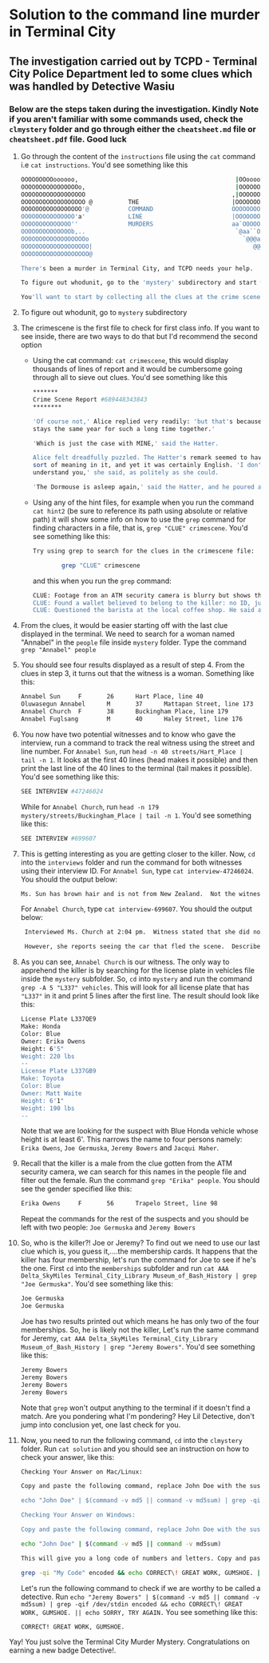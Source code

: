 # Solution to the command line murder in Terminal City

## The investigation carried out by TCPD - Terminal City Police Department led to some clues which was handled by Detective Wasiu

### Below are the steps taken during the investigation. Kindly Note if you aren't familiar with some commands used, check the `clmystery` folder and go through either the `cheatsheet.md` file or `cheatsheet.pdf` file. Good luck

1. Go through the content of the `instructions` file using the `cat` command i.e `cat instructions`. You'd see something like this

   ````````bash
   OOOOOOOOOoooooo,                                            |OOoooooOOOOOS
   OOOOOOOOOOOOOOOOo,                                          |OOOOOOOOOOOOC
   OOOOOOOOOOOOOOOOOO                                         ,|OOOOOOOOOOOOI
   OOOOOOOOOOOOOOOOOO @          THE                          |OOOOOOOOOOOOOI
   OOOOOOOOOOOOOOOOO'@           COMMAND                      OOOOOOOOOOOOOOb
   OOOOOOOOOOOOOOO'a'            LINE                         |OOOOOOOOOOOOOy
   OOOOOOOOOOOOOO''              MURDERS                      aa`OOOOOOOOOOOP
   OOOOOOOOOOOOOOb,..                                          `@aa``OOOOOOOh
   OOOOOOOOOOOOOOOOOOo                                           `@@@aa OOOOo
   OOOOOOOOOOOOOOOOOOO|                                             @@@ OOOOe
   OOOOOOOOOOOOOOOOOOO@                               

   There's been a murder in Terminal City, and TCPD needs your help.

   To figure out whodunit, go to the 'mystery' subdirectory and start working from there.

   You'll want to start by collecting all the clues at the crime scene (the 'crimescene' file).

   ````````

2. To figure out whodunit, go to `mystery` subdirectory
3. The crimescene is the first file to check for first class info. If you want to see inside, there are two ways to do that but I'd recommend the second option

   - Using the cat command: `cat crimescene`, this would display thousands of lines of report and it would be cumbersome going through all to sieve out clues. You'd see something like this

     ```bash
     *******
     Crime Scene Report #689448343843
     ********

     'Of course not,' Alice replied very readily: 'but that's because it
     stays the same year for such a long time together.'

     'Which is just the case with MINE,' said the Hatter.

     Alice felt dreadfully puzzled. The Hatter's remark seemed to have no
     sort of meaning in it, and yet it was certainly English. 'I don't quite
     understand you,' she said, as politely as she could.

     'The Dormouse is asleep again,' said the Hatter, and he poured a little
     ```

   - Using any of the hint files, for example when you run the command `cat hint2` (be sure to reference its path using absolute or relative path) it will show some info on how to use the `grep` command for finding characters in a file, that is, `grep "CLUE" crimescene`. You'd see something like this:

     ```bash
     Try using grep to search for the clues in the crimescene file:

             grep "CLUE" crimescene
     ```

     and this when you run the `grep` command:

     ```bash
     CLUE: Footage from an ATM security camera is blurry but shows that the perpetrator is a tall male, at least 6'.
     CLUE: Found a wallet believed to belong to the killer: no ID, just loose change, and membership cards for AAA, Delta SkyMiles, the local library, and the Museum of Bash History. The cards are totally untraceable and have no name, for some reason.
     CLUE: Questioned the barista at the local coffee shop. He said a woman left right before they heard the shots. The name on her latte was Annabel, she had blond spiky hair and a New Zealand accent.
     ```

4. From the clues, it would be easier starting off with the last clue displayed in the terminal. We need to search for a woman named "Annabel" in the `people` file inside `mystery` folder. Type the command `grep "Annabel" people`
5. You should see four results displayed as a result of step 4. From the clues in step 3, it turns out that the witness is a woman. Something like this:

   ```bash
   Annabel Sun     F       26      Hart Place, line 40
   Oluwasegun Annabel      M       37      Mattapan Street, line 173
   Annabel Church  F       38      Buckingham Place, line 179
   Annabel Fuglsang        M       40      Haley Street, line 176
   ```

6. You now have two potential witnesses and to know who gave the interview, run a command to track the real witness using the street and line number. For `Annabel Sun`, run `head -n 40 streets/Hart_Place | tail -n 1`. It looks at the first 40 lines (head makes it possible) and then print the last line of the 40 lines to the terminal (tail makes it possible). You'd see something like this:

    ```bash
    SEE INTERVIEW #47246024
    ```

    While for `Annabel Church`, run `head -n 179 mystery/streets/Buckingham_Place | tail -n 1`. You'd see something like this:

    ```bash
    SEE INTERVIEW #699607
    ```

7. This is getting interesting as you are getting closer to the killer. Now, `cd` into the `interviews` folder and run the command for both witnesses using their interview ID. For `Annabel Sun`, type `cat interview-47246024`. You should the output below:

    ```bash
    Ms. Sun has brown hair and is not from New Zealand.  Not the witness from the cafe.
    ```

    For `Annabel Church`, type `cat interview-699607`. You should the output below:

   ```bash
    Interviewed Ms. Church at 2:04 pm.  Witness stated that she did not see anyone she could identify as the shooter, that she ran away as soon as the shots were fired.

    However, she reports seeing the car that fled the scene.  Describes it as a blue Honda, with a license plate that starts with "L337" and ends with "9"
    ```
  
8. As you can see, `Annabel Church` is our witness. The only way to apprehend the killer is by searching for the license plate in vehicles file inside the `mystery` subfolder. So, `cd` into `mystery` and run the command `grep -A 5 "L337" vehicles`. This will look for all license plate that has `"L337"` in it and print 5 lines after the first line. The result should look like this:

    ```bash
    License Plate L337QE9
    Make: Honda
    Color: Blue
    Owner: Erika Owens
    Height: 6'5"
    Weight: 220 lbs
    --
    License Plate L337GB9
    Make: Toyota
    Color: Blue
    Owner: Matt Waite
    Height: 6'1"
    Weight: 190 lbs
    --
    ```

    Note that we are looking for the suspect with Blue Honda vehicle whose height is at least 6'. This narrows the name to four persons namely: `Erika Owens`, `Joe Germuska`, `Jeremy Bowers` and `Jacqui Maher`.

9. Recall that the killer is a male from the clue gotten from the ATM security camera, we can search for this names in the people file and filter out the female. Run the command `grep "Erika" people`. You should see the gender specified like this:

    ```bash
    Erika Owens     F       56      Trapelo Street, line 98
    ```

    Repeat the commands for the rest of the suspects and you should be left with two people: `Joe Germuska` and `Jeremy Bowers`

10. So, who is the killer?! Joe or Jeremy? To find out we need to use our last clue which is, you guess it,....the membership cards. It happens that the killer has four membership, let's run the command for Joe to see if he's the one. First `cd` into the `memberships` subfolder and run `cat AAA Delta_SkyMiles Terminal_City_Library Museum_of_Bash_History | grep "Joe Germuska"`. You'd see something like this:

    ```bash
    Joe Germuska
    Joe Germuska
    ```

    Joe has two results printed out which means he has only two of the four memberships. So, he is likely not the killer, Let's run the same command for Jeremy, `cat AAA Delta_SkyMiles Terminal_City_Library Museum_of_Bash_History | grep "Jeremy Bowers"`. You'd see something like this:

    ```bash
    Jeremy Bowers
    Jeremy Bowers
    Jeremy Bowers
    Jeremy Bowers
    ```

    Note that `grep` won't output anything to the terminal if it doesn't find a match. Are you pondering what I'm pondering? Hey Lil Detective, don't jump into conclusion yet, one last check for you.

11. Now, you need to run the following command, `cd` into the `clmystery` folder. Run `cat solution` and you should see an instruction on how to check your answer, like this:

    ```bash
    Checking Your Answer on Mac/Linux:

    Copy and paste the following command, replace John Doe with the suspect's name you want to check, and execute it from inside the main clmystery directory:

    echo "John Doe" | $(command -v md5 || command -v md5sum) | grep -qif /dev/stdin encoded && echo CORRECT\! GREAT WORK, GUMSHOE. || echo SORRY, TRY AGAIN.

    Checking Your Answer on Windows:

    Copy and paste the following command, replace John Doe with the suspect's name you want to check, and execute it from inside the main clmystery directory:

    echo "John Doe" | $(command -v md5 || command -v md5sum)

    This will give you a long code of numbers and letters. Copy and paste the following command, replace My Code with the code you got, and execute it:

    grep -qi "My Code" encoded && echo CORRECT\! GREAT WORK, GUMSHOE. || echo SORRY, TRY AGAIN.
    ```

    Let's run the following command to check if we are worthy to be called a detective. Run `echo "Jeremy Bowers" | $(command -v md5 || command -v md5sum) | grep -qif /dev/stdin encoded && echo CORRECT\! GREAT WORK, GUMSHOE. || echo SORRY, TRY AGAIN.` You see something like this:

    ```bash
    CORRECT! GREAT WORK, GUMSHOE.
    ```

Yay! You just solve the Terminal City Murder Mystery. Congratulations on earning a new badge Detective!.
